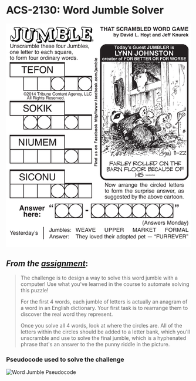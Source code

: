 # ACS-2130: Word Jumble Solver 

![Word Jumble Challenge](Jumble-2014-11-22.png)

## _From the [assignment](https://github.com/Tech-at-DU/ACS-2130-Core-Data-Structures/blob/master/Projects/WordJumble/README.md)_:

>The challenge is to design a way to solve this word jumble with a computer! Use what you've learned in the course to automate solving this puzzle!
>
>For the first 4 words, each jumble of letters is actually an anagram of a word in an English dictionary. Your first task is to rearrange them to discover the real word they represent.
>
>Once you solve all 4 words, look at where the circles are. All of the letters within the circles should be added to a letter bank, which you'll unscramble and use to solve the final jumble, which is a hyphenated phrase that's an answer to the the punny riddle in the picture.


### Pseudocode used to solve the challenge
![Word Jumble Pseudocode](pseudocode.png)
